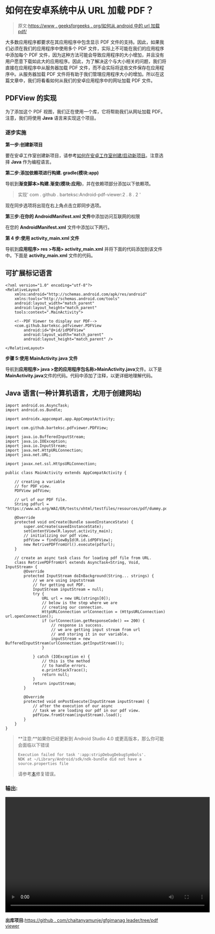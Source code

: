 # 如何在安卓系统中从 URL 加载 PDF？

> 原文:[https://www . geeksforgeeks . org/如何从 android 中的 url 加载 pdf/](https://www.geeksforgeeks.org/how-to-load-pdf-from-url-in-android/)

大多数应用程序都要求在其应用程序中包含显示 PDF 文件的支持。因此，如果我们必须在我们的应用程序中使用多个 PDF 文件，实际上不可能在我们的应用程序中添加每个 PDF 文件，因为这种方法可能会导致应用程序的大小增加，并且没有用户愿意下载如此大的应用程序。因此，为了解决这个与大小相关的问题，我们将直接在应用程序中从服务器加载 PDF 文件，而不会实际将这些文件保存在应用程序中。从服务器加载 PDF 文件将有助于我们管理应用程序大小的增加。所以在这篇文章中，我们将看看如何从我们的安卓应用程序中的网址加载 PDF 文件。

## PDFView 的实现

为了添加这个 PDF 视图，我们正在使用一个库，它将帮助我们从网址加载 PDF。注意，我们将使用 **Java** 语言来实现这个项目。

### 逐步实施

**第一步:创建新项目**

要在安卓工作室创建新项目，请参考[如何在安卓工作室创建/启动新项目](https://www.geeksforgeeks.org/android-how-to-create-start-a-new-project-in-android-studio/)。注意选择 **Java** 作为编程语言。

**第二步:添加依赖项进行构建. gradle(模块:app)**

导航到**渐变脚本>构建.渐变(模块:应用)**，并在依赖项部分添加以下依赖项。

> 实现' com . github . barteksc:Android-pdf-viewer:2 . 8 . 2 '

现在同步选项将出现在右上角点击立即同步选项。

**第三步:在你的 AndroidManifest.xml 文件**中添加访问互联网的权限

在您的 **AndroidManifest.xml** 文件中添加以下两行。

**第 4 步:使用 activity_main.xml 文件**

导航到**应用程序> res >布局> activity_main.xml** 并将下面的代码添加到该文件中。下面是 **activity_main.xml** 文件的代码。

## 可扩展标记语言

```
<?xml version="1.0" encoding="utf-8"?>
<RelativeLayout 
    xmlns:android="http://schemas.android.com/apk/res/android"
    xmlns:tools="http://schemas.android.com/tools"
    android:layout_width="match_parent"
    android:layout_height="match_parent"
    tools:context=".MainActivity">

    <!--PDF Viewer to display our PDF-->
    <com.github.barteksc.pdfviewer.PDFView
        android:id="@+id/idPDFView"
        android:layout_width="match_parent"
        android:layout_height="match_parent" />

</RelativeLayout>
```

**步骤 5:使用 MainActivity.java 文件**

导航到**应用程序> java >您的应用程序包名称>MainActivity.java**文件。以下是**MainActivity.java**文件的代码。代码中添加了注释，以更详细地理解代码。

## Java 语言(一种计算机语言，尤用于创建网站)

```
import android.os.AsyncTask;
import android.os.Bundle;

import androidx.appcompat.app.AppCompatActivity;

import com.github.barteksc.pdfviewer.PDFView;

import java.io.BufferedInputStream;
import java.io.IOException;
import java.io.InputStream;
import java.net.HttpURLConnection;
import java.net.URL;

import javax.net.ssl.HttpsURLConnection;

public class MainActivity extends AppCompatActivity {

    // creating a variable
    // for PDF view.
    PDFView pdfView;

    // url of our PDF file.
    String pdfurl = "https://www.w3.org/WAI/ER/tests/xhtml/testfiles/resources/pdf/dummy.pdf";

    @Override
    protected void onCreate(Bundle savedInstanceState) {
        super.onCreate(savedInstanceState);
        setContentView(R.layout.activity_main);
        // initializing our pdf view.
        pdfView = findViewById(R.id.idPDFView);
        new RetrivePDFfromUrl().execute(pdfurl);
    }

    // create an async task class for loading pdf file from URL.
    class RetrivePDFfromUrl extends AsyncTask<String, Void, InputStream> {
        @Override
        protected InputStream doInBackground(String... strings) {
            // we are using inputstream 
            // for getting out PDF.
            InputStream inputStream = null;
            try {
                URL url = new URL(strings[0]);
                // below is the step where we are 
                // creating our connection.
                HttpURLConnection urlConnection = (HttpsURLConnection) url.openConnection();
                if (urlConnection.getResponseCode() == 200) {
                    // response is success.
                    // we are getting input stream from url 
                    // and storing it in our variable.
                    inputStream = new BufferedInputStream(urlConnection.getInputStream());
                }

            } catch (IOException e) {
                // this is the method 
                // to handle errors.
                e.printStackTrace();
                return null;
            }
            return inputStream;
        }

        @Override
        protected void onPostExecute(InputStream inputStream) {
            // after the execution of our async 
            // task we are loading our pdf in our pdf view.
            pdfView.fromStream(inputStream).load();
        }
    }
}
```

> **注意:**如果你已经更新到 Android Studio 4.0 或更高版本，那么你可能会面临以下错误
> 
> ```
> Execution failed for task ':app:stripDebugDebugSymbols'.
> NDK at ~/Library/Android/sdk/ndk-bundle did not have a source.properties file
> ```
> 
> 请参考[本](https://stackoverflow.com/questions/64372383/ndk-at-library-android-sdk-ndk-bundle-did-not-have-a-source-properties-file)修复错误。

### 输出:

<video class="wp-video-shortcode" id="video-530139-1" width="640" height="360" preload="metadata" controls=""><source type="video/mp4" src="https://media.geeksforgeeks.org/wp-content/uploads/20201215133531/Screenrecorder-2020-12-15-13-33-42-833.mp4?_=1">[https://media.geeksforgeeks.org/wp-content/uploads/20201215133531/Screenrecorder-2020-12-15-13-33-42-833.mp4](https://media.geeksforgeeks.org/wp-content/uploads/20201215133531/Screenrecorder-2020-12-15-13-33-42-833.mp4)</video>

**出库项目:**[https://github . com/chaitanyamunje/gfgimanag leader/tree/pdf viewer](https://github.com/ChaitanyaMunje/GFGImageSlider/tree/PDFViewer)